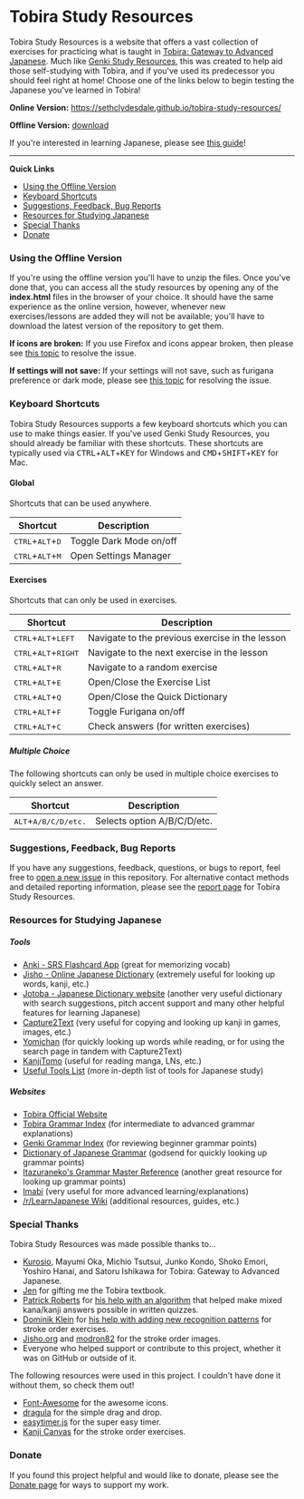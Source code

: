 ﻿# Tobira Study Resources
Tobira Study Resources is a website that offers a vast collection of exercises for practicing what is taught in [Tobira: Gateway to Advanced Japanese](https://tobiraweb.9640.jp/). Much like [Genki Study Resources](https://github.com/SethClydesdale/genki-study-resources), this was created to help aid those self-studying with Tobira, and if you've used its predecessor you should feel right at home! Choose one of the links below to begin testing the Japanese you've learned in Tobira!


**Online Version:** https://sethclydesdale.github.io/tobira-study-resources/

**Offline Version:** [download](https://github.com/SethClydesdale/tobira-study-resources/archive/refs/heads/main.zip)

If you're interested in learning Japanese, please see [this guide](https://sethclydesdale.github.io/tobira-study-resources/help/japanese-guide/)!

-----

**Quick Links**
- [Using the Offline Version](#using-the-offline-version)
- [Keyboard Shortcuts](#keyboard-shortcuts)
- [Suggestions, Feedback, Bug Reports](#suggestions-feedback-bug-reports)
- [Resources for Studying Japanese](#resources-for-studying-japanese)
- [Special Thanks](#special-thanks)
- [Donate](#donate)


### Using the Offline Version
If you're using the offline version you'll have to unzip the files. Once you've done that, you can access all the study resources by opening any of the **index.html** files in the browser of your choice. It should have the same experience as the online version, however, whenever new exercises/lessons are added they will not be available; you'll have to download the latest version of the repository to get them.

**If icons are broken:** If you use Firefox and icons appear broken, then please see [this topic](https://sethclydesdale.github.io/tobira-study-resources/help/broken-icons/) to resolve the issue.

**If settings will not save:** If your settings will not save, such as furigana preference or dark mode, please see [this topic](https://sethclydesdale.github.io/tobira-study-resources/help/stuck-loading/) for resolving the issue.


### Keyboard Shortcuts
Tobira Study Resources supports a few keyboard shortcuts which you can use to make things easier. If you've used Genki Study Resources, you should already be familiar with these shortcuts. These shortcuts are typically used via <kbd>CTRL</kbd>+<kbd>ALT</kbd>+<kbd>KEY</kbd> for Windows and <kbd>CMD</kbd>+<kbd>SHIFT</kbd>+<kbd>KEY</kbd> for Mac.

#### Global
Shortcuts that can be used anywhere.

| Shortcut | Description |
| -------- | ----------- |
| <kbd>CTRL</kbd>+<kbd>ALT</kbd>+<kbd>D</kbd> | Toggle Dark Mode on/off |
| <kbd>CTRL</kbd>+<kbd>ALT</kbd>+<kbd>M</kbd> | Open Settings Manager |

#### Exercises
Shortcuts that can only be used in exercises.

| Shortcut | Description |
| -------- | ----------- |
| <kbd>CTRL</kbd>+<kbd>ALT</kbd>+<kbd>LEFT</kbd> | Navigate to the previous exercise in the lesson |
| <kbd>CTRL</kbd>+<kbd>ALT</kbd>+<kbd>RIGHT</kbd> | Navigate to the next exercise in the lesson |
| <kbd>CTRL</kbd>+<kbd>ALT</kbd>+<kbd>R</kbd> | Navigate to a random exercise |
| <kbd>CTRL</kbd>+<kbd>ALT</kbd>+<kbd>E</kbd> | Open/Close the Exercise List |
| <kbd>CTRL</kbd>+<kbd>ALT</kbd>+<kbd>Q</kbd> | Open/Close the Quick Dictionary |
| <kbd>CTRL</kbd>+<kbd>ALT</kbd>+<kbd>F</kbd> | Toggle Furigana on/off |
| <kbd>CTRL</kbd>+<kbd>ALT</kbd>+<kbd>C</kbd> | Check answers (for written exercises) |

##### Multiple Choice
The following shortcuts can only be used in multiple choice exercises to quickly select an answer.

| Shortcut | Description |
| -------- | ----------- |
| <kbd>ALT</kbd>+<kbd>A/B/C/D/etc.</kbd> | Selects option A/B/C/D/etc. |


### Suggestions, Feedback, Bug Reports
If you have any suggestions, feedback, questions, or bugs to report, feel free to [open a new issue](https://github.com/SethClydesdale/tobira-study-resources/issues) in this repository. For alternative contact methods and detailed reporting information, please see the [report page](https://sethclydesdale.github.io/tobira-study-resources/report/) for Tobira Study Resources.


### Resources for Studying Japanese

##### Tools
- [Anki - SRS Flashcard App](https://apps.ankiweb.net/) (great for memorizing vocab)
- [Jisho - Online Japanese Dictionary](http://jisho.org/) (extremely useful for looking up words, kanji, etc.)
- [Jotoba - Japanese Dictionary website](https://jotoba.de/) (another very useful dictionary with search suggestions, pitch accent support and many other helpful features for learning Japanese)
- [Capture2Text](http://capture2text.sourceforge.net/) (very useful for copying and looking up kanji in games, images, etc.)
- [Yomichan](https://foosoft.net/projects/yomichan/) (for quickly looking up words while reading, or for using the search page in tandem with Capture2Text)
- [KanjiTomo](https://www.kanjitomo.net/) (useful for reading manga, LNs, etc.)
- [Useful Tools List](https://sethclydesdale.github.io/tobira-study-resources/help/japanese-guide/#tools) (more in-depth list of tools for Japanese study)

##### Websites
- [Tobira Official Website](https://tobiraweb.9640.jp/)
- [Tobira Grammar Index](https://sethclydesdale.github.io/tobira-study-resources/lessons/appendix/grammar-index/) (for intermediate to advanced grammar explanations)
- [Genki Grammar Index](https://sethclydesdale.github.io/genki-study-resources/lessons-3rd/appendix/grammar-index/) (for reviewing beginner grammar points)
- [Dictionary of Japanese Grammar](https://core6000.neocities.org/dojg/) (godsend for quickly looking up grammar points)
- [Itazuraneko's Grammar Master Reference](https://kenrick95.github.io/itazuraneko/grammar/masterreference) (another great resource for looking up grammar points)
- [Imabi](http://www.imabi.net/) (very useful for more advanced learning/explanations)
- [/r/LearnJapanese Wiki](https://www.reddit.com/r/LearnJapanese/wiki/index) (additional resources, guides, etc.)


### Special Thanks
Tobira Study Resources was made possible thanks to...
- [Kurosio](https://www.9640.jp/), Mayumi Oka, Michio Tsutsui, Junko Kondo, Shoko Emori, Yoshiro Hanai, and Satoru Ishikawa for Tobira: Gateway to Advanced Japanese.
- [Jen](https://twitter.com/SethC1995/status/1405616116739751945) for gifting me the Tobira textbook.
- [Patrick Roberts](https://github.com/patrickroberts) for [his help with an algorithm](https://stackoverflow.com/a/59337819/12502093) that helped make mixed kana/kanji answers possible in written quizzes.
- [Dominik Klein](https://github.com/asdfjkl) for [his help with adding new recognition patterns](https://github.com/asdfjkl/kanjicanvas/issues/1) for stroke order exercises.
- [Jisho.org](https://jisho.org/) and [modron82](https://www.reddit.com/r/LearnJapanese/comments/awr5vw/downloading_stroke_order_image/ehriio7/?utm_source=reddit&utm_medium=web2x&context=3) for the stroke order images.
- Everyone who helped support or contribute to this project, whether it was on GitHub or outside of it.

The following resources were used in this project. I couldn't have done it without them, so check them out!
- [Font-Awesome](https://github.com/FortAwesome/Font-Awesome) for the awesome icons.
- [dragula](https://github.com/bevacqua/dragula) for the simple drag and drop.
- [easytimer.js](https://github.com/albert-gonzalez/easytimer.js) for the super easy timer.
- [Kanji Canvas](https://github.com/asdfjkl/kanjicanvas) for the stroke order exercises.

### Donate
If you found this project helpful and would like to donate, please see the [Donate page](https://sethclydesdale.github.io/tobira-study-resources/donate/) for ways to support my work.
